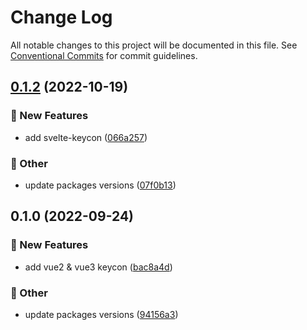# Change Log

All notable changes to this project will be documented in this file.
See [Conventional Commits](https://conventionalcommits.org) for commit guidelines.

## [0.1.2](https://github.com/daybrush/keycon/blob/master/packages/vue-keycon/compare/vue-keycon@0.1.0...vue-keycon@0.1.2) (2022-10-19)


### :rocket: New Features

* add svelte-keycon ([066a257](https://github.com/daybrush/keycon/blob/master/packages/vue-keycon/commit/066a257e86e8d2ce22a42905c852d04f4f26d498))


### :mega: Other

* update packages versions ([07f0b13](https://github.com/daybrush/keycon/blob/master/packages/vue-keycon/commit/07f0b138200de547b2634c4b7542a9f008174dc9))



## 0.1.0 (2022-09-24)


### :rocket: New Features

* add vue2 & vue3 keycon ([bac8a4d](https://github.com/daybrush/keycon/blob/master/packages/vue-keycon/commit/bac8a4dbbb4aeb10a0ccb89a4a7858b7fb9b0ab5))


### :mega: Other

* update packages versions ([94156a3](https://github.com/daybrush/keycon/blob/master/packages/vue-keycon/commit/94156a3c54665c3ea4db2c3babcdaf8ad67bd3d9))
